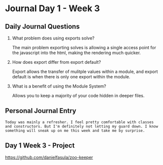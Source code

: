 # Journal Day 1 - Week 3

## Daily Journal Questions

1. What problem does using exports solve?

    The main problem exporting solves is allowing a single access point for the javascript into the html, making the rendering much quicker.

2. How does export differ from export default?

    Export allows the transfer of mulitple values within a module, and export default is when there is only one export within the module.

3. What is a benefit of using the Module System?

    Allows you to keep a majority of your code hidden in deeper files.


## Personal Journal Entry

    Today was mainly a refresher. I feel pretty comfortable with classes and constructors. But I'm definitely not letting my guard down. I know something will sneak up on me this week and take me by surprise.

## Day 1 Week 3 -  Project

https://github.com/danielfasula/zoo-keeper